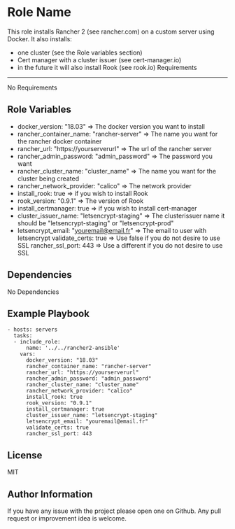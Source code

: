 Role Name
=========

This role installs Rancher 2 (see rancher.com) on a custom server using Docker.
It also installs:
  - one cluster (see the Role variables section)
  - Cert manager with a cluster issuer (see cert-manager.io)
  - in the future it will also install Rook (see rook.io)
Requirements
------------

No Requirements

Role Variables
--------------

- docker_version: "18.03" => The docker version you want to install
- rancher_container_name: "rancher-server" => The name you want for the rancher docker container
- rancher_url: "https://yourserverurl" => The url of the rancher server
- rancher_admin_password: "admin_password" => The password you want
- rancher_cluster_name: "cluster_name" => The name you want for the cluster being created
- rancher_network_provider: "calico" => The network provider
- install_rook: true => if you wish to install Rook
- rook_version: "0.9.1" => The version of Rook
- install_certmanager: true => if you wish to install cert-manager
- cluster_issuer_name: "letsencrypt-staging" => The clusterissuer name it should be "letsencrypt-staging" or "letsencrypt-prod"
- letsencrypt_email: "youremail@email.fr" => The email to user with letsencrypt
validate_certs: true => Use false if you do not desire to use SSL
rancher_ssl_port: 443 => Use a different if you do not desire to use SSL

Dependencies
------------

No Dependencies

Example Playbook
----------------

    - hosts: servers
      tasks:
      - include_role:
          name: '../../rancher2-ansible'
        vars:
          docker_version: "18.03"
          rancher_container_name: "rancher-server"
          rancher_url: "https://yourserverurl"
          rancher_admin_password: "admin_password"
          rancher_cluster_name: "cluster_name"
          rancher_network_provider: "calico"
          install_rook: true
          rook_version: "0.9.1"
          install_certmanager: true
          cluster_issuer_name: "letsencrypt-staging"
          letsencrypt_email: "youremail@email.fr"
          validate_certs: true
          rancher_ssl_port: 443

License
-------

MIT

Author Information
------------------

If you have any issue with the project please open one on Github.
Any pull request or improvement idea is welcome.
